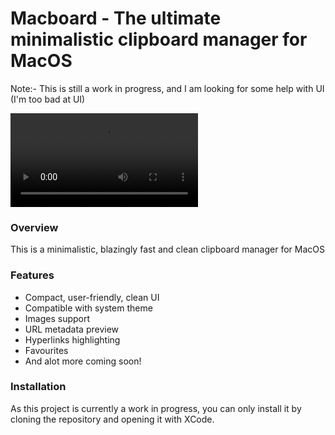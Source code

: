 # Macboard - The ultimate minimalistic clipboard manager for MacOS

Note:- This is still a work in progress, and I am looking for some help with UI (I'm too bad at UI)

![](https://i.imgur.com/hqcaiuZ.mp4)

### Overview

This is a minimalistic, blazingly fast and clean clipboard manager for MacOS

### Features

- Compact, user-friendly, clean UI
- Compatible with system theme
- Images support
- URL metadata preview
- Hyperlinks highlighting
- Favourites
- And alot more coming soon!

### Installation

As this project is currently a work in progress, you can only install it by cloning the repository and opening it with XCode.
